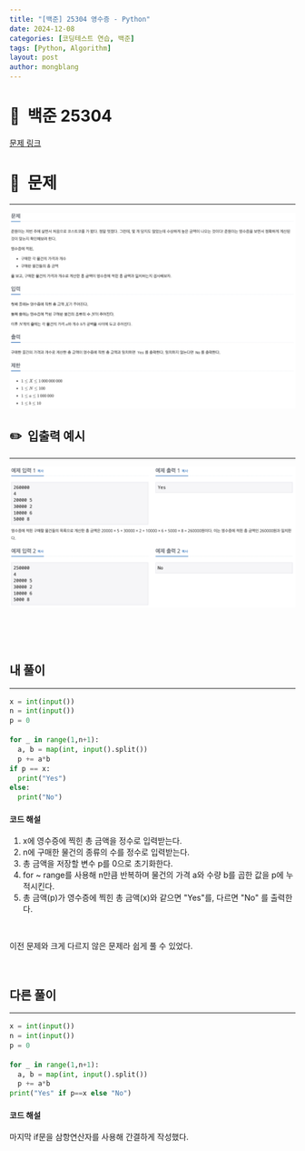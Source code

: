 ```yaml
---
title: "[백준] 25304 영수증 - Python"
date: 2024-12-08  
categories: [코딩테스트 연습, 백준]
tags: [Python, Algorithm]
layout: post
author: mongblang
---
```


# 📌&nbsp; **백준 25304**
[문제 링크](https://www.acmicpc.net/problem/25304)  

# 📝&nbsp; **문제**
---
![problem](/assets/img/codingtest-post-img/BJ25304-1.png)



## ✏️&nbsp; **입출력 예시**
---
![example](/assets/img/codingtest-post-img/BJ25304-2.png)



&nbsp;  

&nbsp;   
   


## **내 풀이**  
---  

```python
x = int(input()) 
n = int(input())
p = 0

for _ in range(1,n+1):
  a, b = map(int, input().split())
  p += a*b
if p == x:
  print("Yes")
else:
  print("No")
```

#### **코드 해설**
1. x에 영수증에 찍힌 총 금액을 정수로 입력받는다.
2. n에 구매한 물건의 종류의 수를 정수로 입력받는다.
3. 총 금액을 저장할 변수 p를 0으로 초기화한다. 
4. for ~ range를 사용해 n만큼 반복하며 물건의 가격 a와 수량 b를 곱한 값을 p에 누적시킨다.  
5. 총 금액(p)가 영수증에 찍힌 총 금액(x)와 같으면 "Yes"를, 다르면 "No" 를 출력한다.

&nbsp;   

이전 문제와 크게 다르지 않은 문제라 쉽게 풀 수 있었다. 

&nbsp;   
## **다른 풀이**   
---

```python
x = int(input()) 
n = int(input())
p = 0

for _ in range(1,n+1):
  a, b = map(int, input().split())
  p += a*b
print("Yes" if p==x else "No")
```
#### **코드 해설**
마지막 if문을 삼항연산자를 사용해 간결하게 작성했다.

&nbsp;   

&nbsp;   